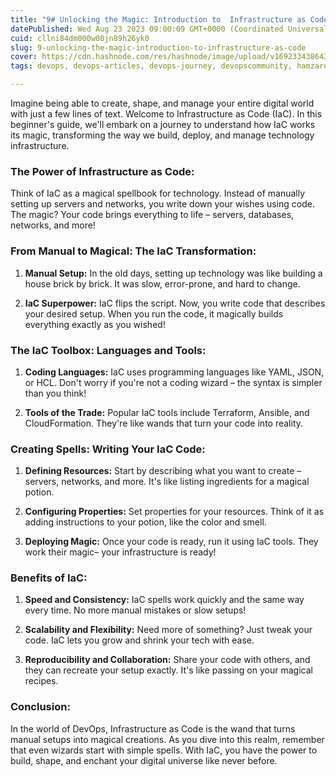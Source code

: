 ```yaml
---
title: "9# Unlocking the Magic: Introduction to  Infrastructure as Code"
datePublished: Wed Aug 23 2023 09:00:09 GMT+0000 (Coordinated Universal Time)
cuid: cllni84dm000w08jn89h26yk0
slug: 9-unlocking-the-magic-introduction-to-infrastructure-as-code
cover: https://cdn.hashnode.com/res/hashnode/image/upload/v1692334386439/78e903dc-398d-4f42-9278-9dfd051116e6.png
tags: devops, devops-articles, devops-journey, devopscommunity, hamzarehmansheikh4

---
```


Imagine being able to create, shape, and manage your entire digital world with just a few lines of text. Welcome to Infrastructure as Code (IaC). In this beginner's guide, we'll embark on a journey to understand how IaC works its magic, transforming the way we build, deploy, and manage technology infrastructure.

### **The Power of Infrastructure as Code:**

Think of IaC as a magical spellbook for technology. Instead of manually setting up servers and networks, you write down your wishes using code. The magic? Your code brings everything to life – servers, databases, networks, and more!

### **From Manual to Magical: The IaC Transformation:**

1. **Manual Setup:** In the old days, setting up technology was like building a house brick by brick. It was slow, error-prone, and hard to change.
    
2. **IaC Superpower:** IaC flips the script. Now, you write code that describes your desired setup. When you run the code, it magically builds everything exactly as you wished!
    

### **The IaC Toolbox: Languages and Tools:**

1. **Coding Languages:** IaC uses programming languages like YAML, JSON, or HCL. Don't worry if you're not a coding wizard – the syntax is simpler than you think!
    
2. **Tools of the Trade:** Popular IaC tools include Terraform, Ansible, and CloudFormation. They're like wands that turn your code into reality.
    

### **Creating Spells: Writing Your IaC Code:**

1. **Defining Resources:** Start by describing what you want to create – servers, networks, and more. It's like listing ingredients for a magical potion.
    
2. **Configuring Properties:** Set properties for your resources. Think of it as adding instructions to your potion, like the color and smell.
    
3. **Deploying Magic:** Once your code is ready, run it using IaC tools. They work their magic– your infrastructure is ready!
    

### **Benefits of IaC:**

1. **Speed and Consistency:** IaC spells work quickly and the same way every time. No more manual mistakes or slow setups!
    
2. **Scalability and Flexibility:** Need more of something? Just tweak your code. IaC lets you grow and shrink your tech with ease.
    
3. **Reproducibility and Collaboration:** Share your code with others, and they can recreate your setup exactly. It's like passing on your magical recipes.
    

### **Conclusion:**

In the world of DevOps, Infrastructure as Code is the wand that turns manual setups into magical creations. As you dive into this realm, remember that even wizards start with simple spells. With IaC, you have the power to build, shape, and enchant your digital universe like never before.